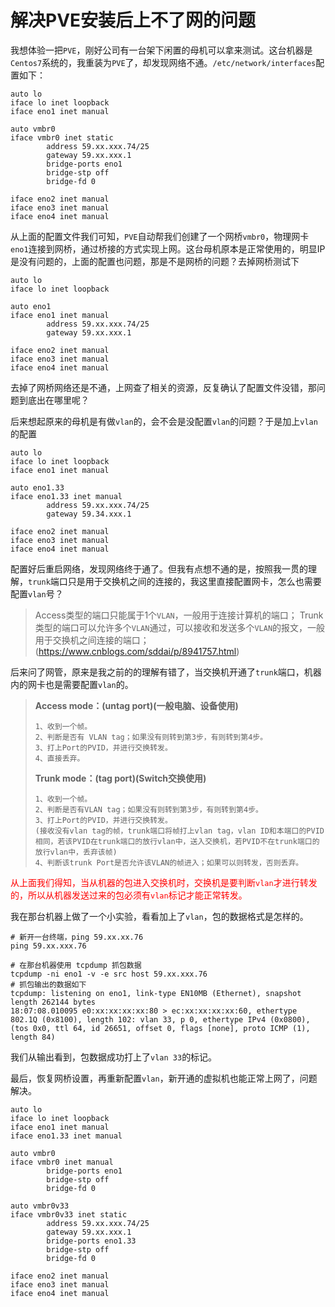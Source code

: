 # 解决PVE安装后上不了网的问题

我想体验一把`PVE`，刚好公司有一台架下闲置的母机可以拿来测试。这台机器是`Centos7`系统的，我重装为`PVE`了，却发现网络不通。`/etc/network/interfaces`配置如下：

```shell
auto lo
iface lo inet loopback
iface eno1 inet manual

auto vmbr0
iface vmbr0 inet static
        address 59.xx.xxx.74/25
        gateway 59.xx.xxx.1
        bridge-ports eno1
        bridge-stp off
        bridge-fd 0

iface eno2 inet manual
iface eno3 inet manual
iface eno4 inet manual
```

从上面的配置文件我们可知，`PVE`自动帮我们创建了一个网桥`vmbr0`，物理网卡`eno1`连接到网桥，通过桥接的方式实现上网。这台母机原本是正常使用的，明显IP是没有问题的，上面的配置也问题，那是不是网桥的问题？去掉网桥测试下

```shell
auto lo
iface lo inet loopback

auto eno1
iface eno1 inet manual
        address 59.xx.xxx.74/25
        gateway 59.xx.xxx.1

iface eno2 inet manual
iface eno3 inet manual
iface eno4 inet manual
```

去掉了网桥网络还是不通，上网查了相关的资源，反复确认了配置文件没错，那问题到底出在哪里呢？

后来想起原来的母机是有做`vlan`的，会不会是没配置`vlan`的问题？于是加上`vlan`的配置

```shell
auto lo
iface lo inet loopback
iface eno1 inet manual

auto eno1.33
iface eno1.33 inet manual
        address 59.xx.xxx.74/25
        gateway 59.34.xxx.1

iface eno2 inet manual
iface eno3 inet manual
iface eno4 inet manual
```

配置好后重启网络，发现网络终于通了。但我有点想不通的是，按照我一贯的理解，`trunk`端口只是用于交换机之间的连接的，我这里直接配置网卡，怎么也需要配置`vlan`号？

> Access类型的端口只能属于1个`VLAN`，一般用于连接计算机的端口；
> Trunk类型的端口可以允许多个`VLAN`通过，可以接收和发送多个`VLAN`的报文，一般用于交换机之间连接的端口；
> (https://www.cnblogs.com/sddai/p/8941757.html)

后来问了网管，原来是我之前的的理解有错了，当交换机开通了`trunk`端口，机器内的网卡也是需要配置`vlan`的。

> **Access mode：(untag port)(一般电脑、设备使用)**
>
> ```
> 1、收到一个帧。
> 2、判断是否有 VLAN tag；如果没有则转到第3步，有则转到第4步。
> 3、打上Port的PVID，并进行交换转发。
> 4、直接丢弃。
> ```
> **Trunk mode：(tag port)(Switch交换使用)**
>
> ```
> 1、收到一个帧。
> 2、判断是否有VLAN tag；如果没有则转到第3步，有则转到第4步。
> 3、打上Port的PVID，并进行交换转发。
> (接收没有vlan tag的帧，trunk端口将帧打上vlan tag，vlan ID和本端口的PVID相同，若该PVID在trunk端口的放行vlan中，送入交换机，若PVID不在trunk端口的放行vlan中，丢弃该帧)
> 4、判断该trunk Port是否允许该VLAN的帧进入；如果可以则转发，否则丢弃。
> ```

<font color=red>从上面我们得知，当从机器的包进入交换机时，交换机是要判断`vlan`才进行转发的，所以从机器发送过来的包必须有`vlan`标记才能正常转发。</font>

我在那台机器上做了一个小实验，看看加上了`vlan`，包的数据格式是怎样的。

```shell
# 新开一台终端，ping 59.xx.xx.76
ping 59.xx.xxx.76

# 在那台机器使用 tcpdump 抓包数据
tcpdump -ni eno1 -v -e src host 59.xx.xxx.76
# 抓包输出的数据如下
tcpdump: listening on eno1, link-type EN10MB (Ethernet), snapshot length 262144 bytes
18:07:08.010095 e0:xx:xx:xx:xx:80 > ec:xx:xx:xx:xx:60, ethertype 802.1Q (0x8100), length 102: vlan 33, p 0, ethertype IPv4 (0x0800), (tos 0x0, ttl 64, id 26651, offset 0, flags [none], proto ICMP (1), length 84)
```

我们从输出看到，包数据成功打上了`vlan 33`的标记。

最后，恢复网桥设置，再重新配置`vlan`，新开通的虚拟机也能正常上网了，问题解决。

```shell
auto lo
iface lo inet loopback
iface eno1 inet manual
iface eno1.33 inet manual

auto vmbr0
iface vmbr0 inet manual
        bridge-ports eno1
        bridge-stp off
        bridge-fd 0

auto vmbr0v33
iface vmbr0v33 inet static
        address 59.xx.xxx.74/25
        gateway 59.xx.xxx.1
        bridge-ports eno1.33
        bridge-stp off
        bridge-fd 0

iface eno2 inet manual
iface eno3 inet manual
iface eno4 inet manual
```

